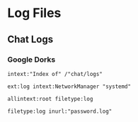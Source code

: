 # Log Files

## Chat Logs

### Google Dorks

```
intext:"Index of" /"chat/logs"
```

```
ext:log intext:NetworkManager "systemd"
```

```
allintext:root filetype:log
```

```
filetype:log inurl:"password.log"
```